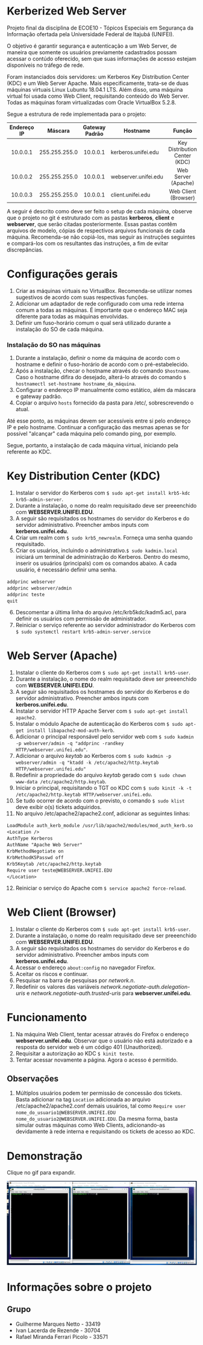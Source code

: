 # Kerberized Web Server

Projeto final da disciplina de ECOE10 - Tópicos Especiais em Segurança da Informação ofertada pela Universidade Federal de Itajubá (UNIFEI).

O objetivo é garantir segurança e autenticação a um Web Server, de maneira que somente os usuários previamente cadastrados possam acessar o contúdo oferecido, sem que suas informações de acesso estejam disponíveis no tráfego de rede.

Foram instanciados dois servidores: um Kerberos Key Distribution Center (KDC) e um Web Server Apache. Mais especificamente, trata-se de duas máquinas virtuais Linux Lubuntu 18.04.1 LTS. Além disso, uma máquina virtual foi usada como Web Client, requisitando conteúdo do Web Server. Todas as máquinas foram virtualizadas com Oracle VirtualBox 5.2.8.

Segue a estrutura de rede implementada para o projeto:

| Endereço IP  | Máscara | Gateway Padrão | Hostname | Função |
| :-----------: | :--: | :-----------: | -------- | :--: |
| 10.0.0.1 | 255.255.255.0 | 10.0.0.1  | kerberos.unifei.edu | Key Distribution Center (KDC) |
| 10.0.0.2 | 255.255.255.0 | 10.0.0.1  | webserver.unifei.edu | Web Server (Apache) |
| 10.0.0.3 | 255.255.255.0 | 10.0.0.1  | client.unifei.edu | Web Client (Browser) |

A seguir é descrito como deve ser feito o setup de cada máquina, observe que o projeto no git é estruturado com as pastas **kerberos**, **client** e **webserver**, que serão citadas posteriormente. Essas pastas contêm arquivos de modelo, cópias de respectivos arquivos funcionais de cada máquina. Recomenda-se não copiá-los, mas seguir as instruções seguintes e compará-los com os resultantes das instruções, a fim de evitar discrepâncias.

# Configurações gerais

1. Criar as máquinas virtuais no VirtualBox. Recomenda-se utilizar nomes sugestivos de acordo com suas respectivas funções.
2. Adicionar um adaptador de rede configurado com uma rede interna comum a todas as máquinas. É importante que o endereço MAC seja diferente para todas as máquinas envolvidas.
3. Definir um fuso-horário comum o qual será utilizado durante a instalação do SO de cada máquina.

### Instalação do SO nas máquinas

1. Durante a instalação, definir o nome da máquina de acordo com o hostname e definir o fuso-horário de acordo com o pré-estabelecido.
2. Após a instalação, checar o hostname através do comando `$hostname`. Caso o hostname difira do desejado, alterá-lo através do comando `$ hostnamectl set-hostname hostname_da_máquina`.
3. Configurar o endereço IP manualmente como estático, além da máscara e gateway padrão.
4. Copiar o arquivo `hosts` fornecido da pasta para /etc/, sobrescrevendo o atual. 
  
Até esse ponto, as máquinas devem ser acessíveis entre si pelo endereço IP e pelo hostname. Continuar a configuração das mesmas apenas se for possível "alcançar" cada máquina pelo comando ping, por exemplo.  
  
Segue, portanto, a instalação de cada máquina virtual, iniciando pela referente ao KDC.

# Key Distribution Center (KDC)

1. Instalar o servidor do Kerberos com `$ sudo apt-get install krb5-kdc krb5-admin-server`.
2. Durante a instalação, o nome do realm requisitado deve ser preeenchido com **WEBSERVER.UNIFEI.EDU**.
3. A seguir são requisitados os hostnames do servidor do Kerberos e do servidor administrativo. Preencher ambos inputs com **kerberos.unifei.edu**.
4. Criar um realm com `$ sudo krb5_newrealm`. Forneça uma senha quando requisitado.
5. Criar os usuários, incluindo o administrativo.`$ sudo kadmin.local` iniciará um terminal de administração do Kerberos. Dentro do mesmo, inserir os usuários (principals) com os comandos abaixo. A cada usuário, é necessário definir uma senha.  
  
  `addprinc webserver`  
  `addprinc webserver/admin`  
  `addprinc teste`  
  `quit`  
  
6. Descomentar a última linha do arquivo /etc/krb5kdc/kadm5.acl, para definir os usuários com permissão de administrador.
7. Reiniciar o serviço referente ao servidor administrador do Kerberos com `$ sudo systemctl restart krb5-admin-server.service`

# Web Server (Apache)

1. Instalar o cliente do Kerberos com `$ sudo apt-get install krb5-user`.
2. Durante a instalação, o nome do realm requisitado deve ser preeenchido com **WEBSERVER.UNIFEI.EDU**.
3. A seguir são requisitados os hostnames do servidor do Kerberos e do servidor administrativo. Preencher ambos inputs com **kerberos.unifei.edu**.
4. Instalar o servidor HTTP Apache Server com `$ sudo apt-get install apache2`.
5. Instalar o módulo Apache de autenticação do Kerberos com `$ sudo apt-get install libapache2-mod-auth-kerb`.
6. Adicionar o principal responsável pelo servidor web com `$ sudo kadmin -p webserver/admin -q "addprinc -randkey HTTP/webserver.unifei.edu"`.
7. Adicionar o arquivo *keytab* ao Kerberos com `$ sudo kadmin -p webserver/admin -q "ktadd -k /etc/apache2/http.keytab HTTP/webserver.unifei.edu"`
8. Redefinir a propriedade do arquivo *keytab* gerado com `$ sudo chown www-data /etc/apache2/http.keytab`.
9. Iniciar o principal, requisitando o TGT oo KDC com `$ sudo kinit -k -t /etc/apache2/http.keytab HTTP/webserver.unifei.edu`.
10. Se tudo ocorrer de acordo com o previsto, o comando `$ sudo klist` deve exibir o(s) tickets adquiridos.
11. No arquivo /etc/apache2/apache2.conf, adicionar as seguintes linhas:  
  
`LoadModule auth_kerb_module /usr/lib/apache2/modules/mod_auth_kerb.so`  
`<Location />`  
  `AuthType Kerberos`  
  `AuthName "Apache Web Server"`  
  `KrbMethodNegotiate on`  
  `KrbMethodK5Passwd off`  
  `Krb5Keytab /etc/apache2/http.keytab`  
  `Require user teste@WEBSERVER.UNIFEI.EDU`  
`</Location>`  


12. Reiniciar o serviço do Apache com `$ service apache2 force-reload`.

# Web Client (Browser)

1. Instalar o cliente do Kerberos com `$ sudo apt-get install krb5-user`.
2. Durante a instalação, o nome do realm requisitado deve ser preeenchido com **WEBSERVER.UNIFEI.EDU**.
3. A seguir são requisitados os hostnames do servidor do Kerberos e do servidor administrativo. Preencher ambos inputs com **kerberos.unifei.edu**.
4. Acessar o endereço `about:config` no navegador Firefox.
5. Aceitar os riscos e continuar.
6. Pesquisar na barra de pesquisas por *network.n*.
7. Redefinir os valores das variáveis *network.negotiate-auth.delegation-uris* e *network.negotiate-auth.trusted-uris* para **webserver.unifei.edu**.

# Funcionamento

1. Na máquina Web Client, tentar acessar através do Firefox o endereço **webserver.unifei.edu**. Observar que o usuário não está autorizado e a resposta do servidor web é um código 401 (Unauthorized).
2. Requisitar a autorização ao KDC `$ kinit teste`.
3. Tentar acessar novamente a página. Agora o acesso é permitido.

## Observações

1. Múltiplos usuários podem ter permissão de concessão dos tickets. Basta adicionar na tag `Location` adicionada ao arquivo /etc/apache2/apache2.conf demais usuários, tal como `Require user nome_do_usuario1@WEBSERVER.UNIFEI.EDU nome_do_usuario2@WEBSERVER.UNIFEI.EDU`. Da mesma forma, basta simular outras máquinas como Web Clients, adicionando-as devidamente à rede interna e requisitando os tickets de acesso ao KDC.

# Demonstração

Clique no gif para expandir.

![Alt text](sample.gif?raw=true "Demonstração")

# Informações sobre o projeto

## Grupo

* Guilherme Marques Netto - 33419  
* Ivan Lacerda de Rezende - 30704  
* Rafael Miranda Ferrari Picolo - 33571  





